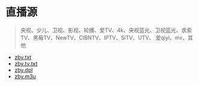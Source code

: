 # 直播源
> 央视、少儿、卫视、影视、轮播、爱TV、4k、央视蓝光、卫视蓝光、求索TV、黑莓TV、NewTV、CIBNTV、IPTV、SiTV、UTV、 爱qiyi、mv、其他

- [zby.txt][txt]
- [zby.tv.txt][tv.txt]
- [zby.dpl][dpl]
- [zby.m3u][m3u]

[txt]: https://bzxg-space.github.io/zby/zby.txt
[tv.txt]: https://bzxg-space.github.io/zby/zby.tv.txt
[dpl]: https://bzxg-space.github.io/zby/zby.dpl
[m3u]: https://bzxg-space.github.io/zby/zby.m3u

